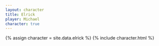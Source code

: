 ```yaml
---
layout: character
title: Elrick
player: Michael
character: true
---
```


{% assign character = site.data.elrick %}
{% include character.html %}